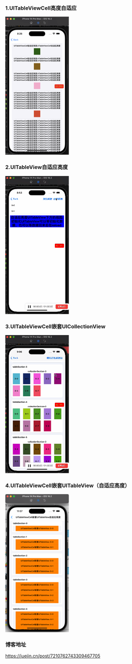 ### 1.UITableViewCell高度自适应
<div>
<img src="YHDynamicTableView/imgs/UITableViewCell高度自适应.gif" width="200px" height="433px"/>
</div>

### 2.UITableView自适应高度
<div>
<img src="YHDynamicTableView/imgs/UITableView高度自适应.gif"/>
</div>

### 3.UITableViewCell嵌套UICollectionView
<div>
<img src="YHDynamicTableView/imgs/UITableViewCell嵌套UICollectionView（自适应高度）.gif"/>
</div>

### 4.UITableViewCell嵌套UITableView（自适应高度）
<div>
<img src="YHDynamicTableView/imgs/UITableViewCell嵌套UITableView（自适应高度）.gif" width="200px" height="433px"/>
</div>

### 博客地址
https://juejin.cn/post/7210762743309467705
